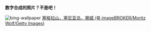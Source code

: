 
**数字合成的照片？不是吧！**

![bing-wallpaper](https://www.bing.com/th?id=OHR.MountSegla_ZH-CN0758615745_1920x1080.jpg)
[塞格拉山，塞尼亚岛，挪威 (© imageBROKER/Moritz Wolf/Getty Images)](https://www.bing.com/search?q=%E5%A1%9E%E5%B0%BC%E4%BA%9A%E5%B2%9B&amp;form=hpcapt&amp;mkt=zh-cn)
  